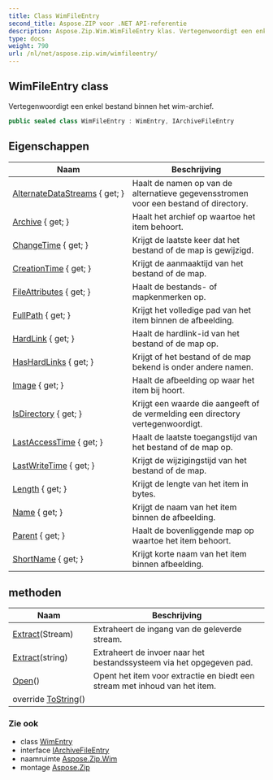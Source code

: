 ```yaml
---
title: Class WimFileEntry
second_title: Aspose.ZIP voor .NET API-referentie
description: Aspose.Zip.Wim.WimFileEntry klas. Vertegenwoordigt een enkel bestand binnen het wimarchief.
type: docs
weight: 790
url: /nl/net/aspose.zip.wim/wimfileentry/
---
```

## WimFileEntry class

Vertegenwoordigt een enkel bestand binnen het wim-archief.

```csharp
public sealed class WimFileEntry : WimEntry, IArchiveFileEntry
```

## Eigenschappen

| Naam | Beschrijving |
| --- | --- |
| [AlternateDataStreams](../../aspose.zip.wim/wimentry/alternatedatastreams/) { get; } | Haalt de namen op van de alternatieve gegevensstromen voor een bestand of directory. |
| [Archive](../../aspose.zip.wim/wimentry/archive/) { get; } | Haalt het archief op waartoe het item behoort. |
| [ChangeTime](../../aspose.zip.wim/wimentry/changetime/) { get; } | Krijgt de laatste keer dat het bestand of de map is gewijzigd. |
| [CreationTime](../../aspose.zip.wim/wimentry/creationtime/) { get; } | Krijgt de aanmaaktijd van het bestand of de map. |
| [FileAttributes](../../aspose.zip.wim/wimentry/fileattributes/) { get; } | Haalt de bestands- of mapkenmerken op. |
| [FullPath](../../aspose.zip.wim/wimentry/fullpath/) { get; } | Krijgt het volledige pad van het item binnen de afbeelding. |
| [HardLink](../../aspose.zip.wim/wimentry/hardlink/) { get; } | Haalt de hardlink-id van het bestand of de map op. |
| [HasHardLinks](../../aspose.zip.wim/wimentry/hashardlinks/) { get; } | Krijgt of het bestand of de map bekend is onder andere namen. |
| [Image](../../aspose.zip.wim/wimentry/image/) { get; } | Haalt de afbeelding op waar het item bij hoort. |
| [IsDirectory](../../aspose.zip.wim/wimentry/isdirectory/) { get; } | Krijgt een waarde die aangeeft of de vermelding een directory vertegenwoordigt. |
| [LastAccessTime](../../aspose.zip.wim/wimentry/lastaccesstime/) { get; } | Haalt de laatste toegangstijd van het bestand of de map op. |
| [LastWriteTime](../../aspose.zip.wim/wimentry/lastwritetime/) { get; } | Krijgt de wijzigingstijd van het bestand of de map. |
| [Length](../../aspose.zip.wim/wimfileentry/length/) { get; } | Krijgt de lengte van het item in bytes. |
| [Name](../../aspose.zip.wim/wimentry/name/) { get; } | Krijgt de naam van het item binnen de afbeelding. |
| [Parent](../../aspose.zip.wim/wimentry/parent/) { get; } | Haalt de bovenliggende map op waartoe het item behoort. |
| [ShortName](../../aspose.zip.wim/wimentry/shortname/) { get; } | Krijgt korte naam van het item binnen afbeelding. |

## methoden

| Naam | Beschrijving |
| --- | --- |
| [Extract](../../aspose.zip.wim/wimfileentry/extract/#extract_1)(Stream) | Extraheert de ingang van de geleverde stream. |
| [Extract](../../aspose.zip.wim/wimfileentry/extract/#extract)(string) | Extraheert de invoer naar het bestandssysteem via het opgegeven pad. |
| [Open](../../aspose.zip.wim/wimfileentry/open/)() | Opent het item voor extractie en biedt een stream met inhoud van het item. |
| override [ToString](../../aspose.zip.wim/wimentry/tostring/)() |  |

### Zie ook

* class [WimEntry](../wimentry/)
* interface [IArchiveFileEntry](../../aspose.zip/iarchivefileentry/)
* naamruimte [Aspose.Zip.Wim](../../aspose.zip.wim/)
* montage [Aspose.Zip](../../)


